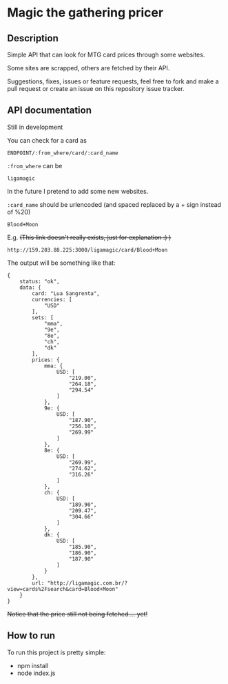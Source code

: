 # Magic the gathering pricer
## Description
Simple API that can look for MTG card prices through some websites.

Some sites are scrapped, others are fetched by their API.

Suggestions, fixes, issues or feature requests, feel free to fork and make a pull request or create an issue on this repository issue tracker.

## API documentation
Still in development

You can check for a card as
```
ENDPOINT/:from_where/card/:card_name
```

```:from_where``` can be
```
ligamagic
```
In the future I pretend to add some new websites.

```:card_name``` should be urlencoded (and spaced replaced by a + sign instead of %20)
```
Blood+Moon
```

E.g. ~~(This link doesn't really exists, just for explanation :) )~~
```
http://159.203.88.225:3000/ligamagic/card/Blood+Moon
```

The output will be something like that:
```
{
    status: "ok",
    data: {
        card: "Lua Sangrenta",
        currencies: [
            "USD"
        ],
        sets: [
            "mma",
            "9e",
            "8e",
            "ch",
            "dk"
        ],
        prices: {
            mma: {
                USD: [
                    "219.00",
                    "264.18",
                    "294.54"
                ]
            },
            9e: {
                USD: [
                    "187.90",
                    "256.10",
                    "269.99"
                ]
            },
            8e: {
                USD: [
                    "269.99",
                    "274.62",
                    "316.26"
                ]
            },
            ch: {
                USD: [
                    "189.90",
                    "209.47",
                    "304.66"
                ]
            },
            dk: {
                USD: [
                    "185.90",
                    "186.90",
                    "187.90"
                ]
            }
        },
        url: "http://ligamagic.com.br/?view=cards%2Fsearch&card=Blood+Moon"
    }
}
```

~~Notice that the price still not being fetched.... yet!~~

## How to run
To run this project is pretty simple:
- npm install
- node index.js
